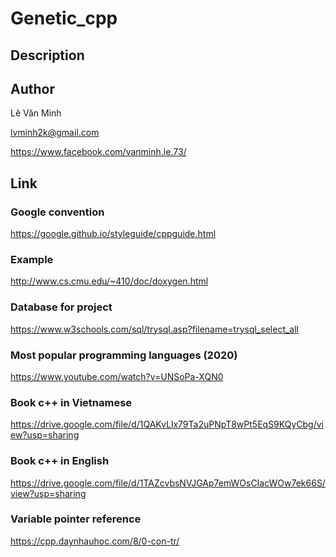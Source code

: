 # Genetic_cpp
## Description

## Author
Lê Văn Minh

lvminh2k@gmail.com 

https://www.facebook.com/vanminh.le.73/

## Link
### Google convention
https://google.github.io/styleguide/cppguide.html
### Example
http://www.cs.cmu.edu/~410/doc/doxygen.html
### Database for project
https://www.w3schools.com/sql/trysql.asp?filename=trysql_select_all
### Most popular programming languages (2020)
https://www.youtube.com/watch?v=UNSoPa-XQN0
### Book c++ in Vietnamese
https://drive.google.com/file/d/1QAKvLlx79Ta2uPNpT8wPt5EqS9KQyCbg/view?usp=sharing
### Book c++ in English
https://drive.google.com/file/d/1TAZcvbsNVJGAp7emWOsCIacWOw7ek66S/view?usp=sharing
### Variable pointer reference
https://cpp.daynhauhoc.com/8/0-con-tr/
